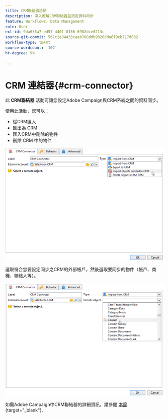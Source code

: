 ```yaml
---
title: CRM聯結器活動
description: 深入瞭解CRM聯結器並設定資料同步
feature: Workflows, Data Management
role: User
exl-id: 9da636a7-ed57-440f-8166-6982dce0213c
source-git-commit: 567c2e84433caab708ddb9026dda6f9cb717d032
workflow-type: tm+mt
source-wordcount: '102'
ht-degree: 9%

---
```


# CRM 連結器{#crm-connector}

此 **CRM聯結器** 活動可讓您設定Adobe Campaign與CRM系統之間的資料同步。

使用此活動，您可以：

* 從CRM匯入
* 匯出為 CRM
* 匯入CRM中刪除的物件
* 刪除 CRM 中的物件

![](assets/crm_task_select_op.png)

選取符合您要設定同步之CRM的外部帳戶，然後選取要同步的物件（帳戶、商機、聯絡人等）。

![](assets/crm_task_select_obj.png)

如需Adobe Campaign中CRM聯結器的詳細資訊，請參閱 [本節](https://experienceleague.adobe.com/docs/campaign/campaign-v8/connect/ac-crm/crm.html){target="_blank"}.
